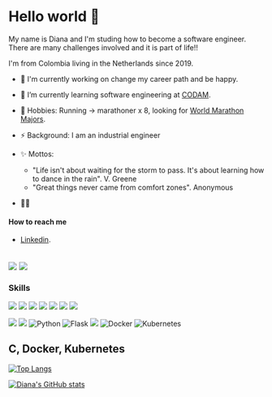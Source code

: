 # Hello world 👋

My name is Diana and I'm studing how to become a software engineer. There are many challenges involved and it is part of life!!

I'm from Colombia living in the Netherlands since 2019.

- 🔭 I'm currently working on change my career path and be happy.
- 🌱 I’m currently learning software engineering at [CODAM](https://www.codam.nl/en/).

- 🏃 Hobbies: Running -> marathoner x 8, looking for [World Marathon Majors](https://www.worldmarathonmajors.com/about/overview/).
- ⚡ Background: I am an industrial engineer
- ✨ Mottos: 
  - "Life isn't about waiting for the storm to pass. It's about learning how to dance in the rain". V. Greene
  - "Great things never came from comfort zones". Anonymous
- 💬👯

#### How to reach me
- [Linkedin](www.linkedin.com/in/dianasalamanca).


<a href= "www.linkedin.com/in/dianasalamanca"><img align=center src="https://img.shields.io/badge/linkedin-%230077B5.svg?&style=for-the-badge&logo=linkedin&logoColor=white" /></a>  <a href="mailto:dianitasale@gmail.com"><img align=center src="https://img.shields.io/badge/gmail-D14836?&style=for-the-badge&logo=gmail&logoColor=white" /></a>
---
### Skills

<img src="https://img.shields.io/badge/c%20-A8B9CC.svg?&style=for-the-badge&logo=c&logoColor=FFFFFF"/> <img src="https://img.shields.io/badge/c++%20-00599C.svg?&style=for-the-badge&logo=c%2B%2B&logoColor=FFFFFF"/> <img src="https://img.shields.io/badge/ruby%20-CC342D.svg?&style=for-the-badge&logo=ruby&logoColor=FFFFFF"/> <img src="https://img.shields.io/badge/python%20-3776AB.svg?&style=for-the-badge&logo=python&logoColor=FFFFFF"/> <img src="https://img.shields.io/badge/slack%20-4A154B.svg?&style=for-the-badge&logo=slack&logoColor=FFFFFF"/> <img src="https://img.shields.io/badge/vscode%20-007ACC.svg?&style=for-the-badge&logo=slack&logoColor=FFFFFF"/> <img src="https://img.shields.io/badge/git%20-F050532.svg?&style=for-the-badge&logo=git&logoColor=FFFFFF"/>

<img src="https://img.shields.io/badge/c%20-%2300599C.svg?&style=for-the-badge&logo=c&logoColor=white"/> <img src="https://img.shields.io/badge/c++%20-%2300599C.svg?&style=for-the-badge&logo=c%2B%2B&ogoColor=white"/> <img alt="Python" src="https://img.shields.io/badge/python%20-%2314354C.svg?&style=for-the-badge&logo=python&logoColor=white"/> <img alt="Flask" src="https://img.shields.io/badge/flask%20-%23000.svg?&style=for-the-badge&logo=flask&logoColor=white"/> <img src="https://img.shields.io/badge/shell_script%20-%23121011.svg?&style=for-the-badge&logo=gnu-bash&logoColor=white"/> <img alt="Docker" src="https://img.shields.io/badge/docker%20-%230db7ed.svg?&style=for-the-badge&logo=docker&logoColor=white"/> <img alt="Kubernetes" src="https://img.shields.io/badge/kubernetes%20-%23326ce5.svg?&style=for-the-badge&logo=kubernetes&logoColor=white"/>


C, Docker, Kubernetes
---

[![Top Langs](https://github-readme-stats.vercel.app/api/top-langs/?username=ingdicath&layout=compact&theme=tokyonight&hide=swift,roff)](https://github.com/ingdicath/github-readme-stats)

[![Diana's GitHub stats](https://github-readme-stats.vercel.app/api?username=ingdicath&theme=tokyonight&count_private&show_icons=true&hide=contribs,issues)](https://github.com/ingdicath/github-readme-stats)
